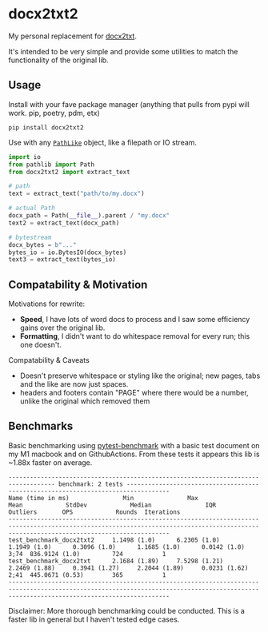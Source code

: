 # docx2txt2

My personal replacement for [docx2txt](https://github.com/ankushshah89/python-docx2txt).

It's intended to be very simple and provide some utilities to match the functionality of the original lib.

## Usage
Install with your fave package manager (anything that pulls from pypi will work. pip, poetry, pdm, etx)

```
pip install docx2txt2
```

Use with any [`PathLike`](https://docs.python.org/3/library/os.html#os.PathLike) object, like a filepath or IO stream.

```python
import io
from pathlib import Path
from docx2txt2 import extract_text

# path
text = extract_text("path/to/my.docx")

# actual Path
docx_path = Path(__file__).parent / "my.docx"
text2 = extract_text(docx_path)

# bytestream
docx_bytes = b"..."
bytes_io = io.BytesIO(docx_bytes)
text3 = extract_text(bytes_io)
```

## Compatability & Motivation

Motivations for rewrite:
- **Speed**, I have lots of word docs to process and I saw some efficiency gains over the original lib.
- **Formatting**, I didn't want to do whitespace removal for every run; this one doesn't.

Compatability &  Caveats
- Doesn't preserve whitespace or styling like the original; new pages, tabs and the like are now just spaces.
- headers and footers contain "PAGE" where there would be a number, unlike the original which removed them

## Benchmarks
Basic benchmarking using [pytest-benchmark](https://pytest-benchmark.readthedocs.io) with a basic test document on my M1 macbook and on GithubActions.
From these tests it appears this lib is ~1.88x faster on average.

```
----------------------------------------------------------------------------------- benchmark: 2 tests ----------------------------------------------------------------------------------
Name (time in ms)               Min               Max              Mean            StdDev            Median               IQR            Outliers       OPS            Rounds  Iterations
-----------------------------------------------------------------------------------------------------------------------------------------------------------------------------------------
test_benchmark_docx2txt2     1.1498 (1.0)      6.2305 (1.0)      1.1949 (1.0)      0.3096 (1.0)      1.1685 (1.0)      0.0142 (1.0)          3;74  836.9124 (1.0)         724           1
test_benchmark_docx2txt      2.1684 (1.89)     7.5298 (1.21)     2.2469 (1.88)     0.3941 (1.27)     2.2044 (1.89)     0.0231 (1.62)         2;41  445.0671 (0.53)        365           1
-----------------------------------------------------------------------------------------------------------------------------------------------------------------------------------------
```

Disclaimer: More thorough benchmarking could be conducted. This is a faster lib in general but I haven't tested edge cases.
